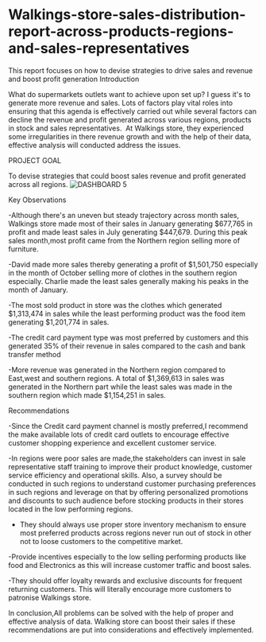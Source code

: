 # Walkings-store-sales-distribution-report-across-products-regions-and-sales-representatives
This report focuses on how to devise strategies to drive sales and revenue and boost profit generation
Introduction

What do supermarkets outlets want to achieve upon set up?
I guess it's to generate more revenue and sales. Lots of factors play vital roles into ensuring that this agenda is effectively carried out while several factors can decline the revenue and profit generated across various regions, products in stock and sales representatives. 
At Walkings store, they experienced some irregularities in there revenue growth and with the help of their data, effective analysis will conducted address the issues.

PROJECT GOAL

To devise strategies that could boost sales revenue and profit generated across all regions.
![DASHBOARD 5](https://github.com/user-attachments/assets/68419db1-bfec-44f6-8390-1879ecd5bffa)

Key Observations

-Although there's an uneven but steady trajectory across month sales, Walkings store made most of their sales in January generating $677,765 in profit and made least sales in July generating $447,679. During this peak sales month,most profit came from the Northern region selling more of furniture.

-David made more sales thereby generating a profit of $1,501,750 especially in the month of October selling more of clothes in the southern region especially. Charlie made the least sales generally making his peaks in the month of January.

-The most sold product in store was the clothes which generated $1,313,474 in sales while the least performing product was the food item generating $1,201,774 in sales.

-The credit card payment type was most preferred by customers and this generated 35% of their revenue in sales compared to the cash and bank transfer method

-More revenue was generated in the Northern region compared to East,west and southern regions. A total of $1,369,613 in sales was generated in the Northern part while the least sales was made in the southern region which made $1,154,251 in sales.

Recommendations

-Since the Credit card payment channel is mostly preferred,I recommend the make available lots of credit card outlets to encourage effective customer shopping experience and excellent customer service.

-In regions were poor sales are made,the stakeholders can invest in sale representative staff training to improve their product knowledge, customer service efficiency and operational skills. Also, a survey should be conducted in such regions to understand customer purchasing preferences in such regions and leverage on that by offering personalized promotions and discounts to such audience before stocking products in their stores located in the low performing regions.

- They should always use proper store inventory mechanism to ensure most preferred products across regions never run out of stock in other not to loose customers to the competitive market.

-Provide incentives especially to the low selling performing products like food and Electronics as this will increase customer traffic and boost sales.

-They should offer loyalty rewards and exclusive discounts for frequent returning customers. This will literally encourage more customers to patronise Walkings store.

In conclusion,All problems can be solved with the help of proper and effective analysis of data. Walking store can boost their sales if these recommendations are put into considerations and effectively implemented.
